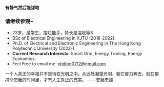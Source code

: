 **有静气然后能谋略**

### 请继续参观~
- 23岁，是学生，摆烂能手，特长是混吃等S
- BSc of Electrical Engineering in XJTU (2018-2022).
- Ph.D. of Electrical and Electronic Engineering in The Hong Kong Polytechnic University (2022-).
- **Current Research Interests**: Smart Grid, Energy Trading, Energy Economics.
- Feel Free to email me: ybding0712@gmail.com


一个人真正的幸福并不是待在光明之中。从远处凝望光明，朝它奋力奔去，就在那拼命忘我的时间里，才有人生真正的充实。  ——安藤忠雄
